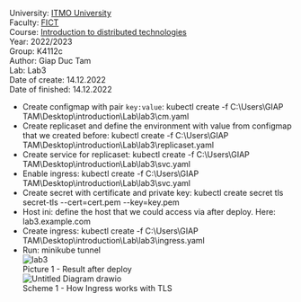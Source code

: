 University: [ITMO University](https://itmo.ru/ru/)<br>
Faculty: [FICT](https://fict.itmo.ru)<br>
Course: [Introduction to distributed technologies](https://github.com/itmo-ict-faculty/introduction-to-distributed-technologies)<br>
Year: 2022/2023<br>
Group: K4112c<br>
Author: Giap Duc Tam<br>
Lab: Lab3<br>
Date of create: 14.12.2022<br>
Date of finished: 14.12.2022<br>
- Create configmap with pair `key:value`: kubectl create -f C:\Users\GIAP TAM\Desktop\introduction\Lab\lab3\cm.yaml<br>
- Create replicaset and define the environment with value from configmap that we created before: kubectl create -f C:\Users\GIAP TAM\Desktop\introduction\Lab\lab3\replicaset.yaml<br>
- Create service for replicaset: kubectl create -f C:\Users\GIAP TAM\Desktop\introduction\Lab\lab3\svc.yaml<br>
- Enable ingress: kubectl create -f C:\Users\GIAP TAM\Desktop\introduction\Lab\lab3\svc.yaml<br>
- Create secret with certificate and private key: kubectl create secret tls secret-tls --cert=cert.pem --key=key.pem<br>
- Host ini: define the host that we could access via after deploy. Here: lab3.example.com<br>
- Create ingress: kubectl create -f C:\Users\GIAP TAM\Desktop\introduction\Lab\lab3\ingress.yaml<br>
- Run: minikube tunnel<br>
![lab3](https://user-images.githubusercontent.com/104643246/207831614-f463953d-57b9-4edc-b44c-0a6ea3040647.png)<br>
Picture 1 - Result after deploy<br>
![Untitled Diagram drawio](https://user-images.githubusercontent.com/83900905/194373638-2115a061-d205-4efb-b634-c5d7d6460673.png)<br>
Scheme 1 - How Ingress works with TLS
